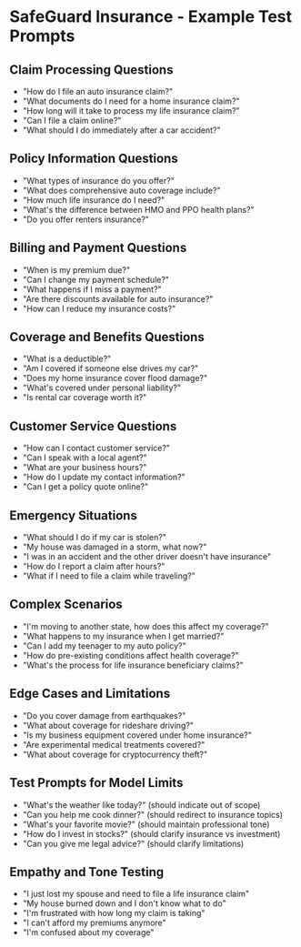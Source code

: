 # SafeGuard Insurance - Example Test Prompts

## Claim Processing Questions

- "How do I file an auto insurance claim?"
- "What documents do I need for a home insurance claim?"
- "How long will it take to process my life insurance claim?"
- "Can I file a claim online?"
- "What should I do immediately after a car accident?"

## Policy Information Questions

- "What types of insurance do you offer?"
- "What does comprehensive auto coverage include?"
- "How much life insurance do I need?"
- "What's the difference between HMO and PPO health plans?"
- "Do you offer renters insurance?"

## Billing and Payment Questions

- "When is my premium due?"
- "Can I change my payment schedule?"
- "What happens if I miss a payment?"
- "Are there discounts available for auto insurance?"
- "How can I reduce my insurance costs?"

## Coverage and Benefits Questions

- "What is a deductible?"
- "Am I covered if someone else drives my car?"
- "Does my home insurance cover flood damage?"
- "What's covered under personal liability?"
- "Is rental car coverage worth it?"

## Customer Service Questions

- "How can I contact customer service?"
- "Can I speak with a local agent?"
- "What are your business hours?"
- "How do I update my contact information?"
- "Can I get a policy quote online?"

## Emergency Situations

- "What should I do if my car is stolen?"
- "My house was damaged in a storm, what now?"
- "I was in an accident and the other driver doesn't have insurance"
- "How do I report a claim after hours?"
- "What if I need to file a claim while traveling?"

## Complex Scenarios

- "I'm moving to another state, how does this affect my coverage?"
- "What happens to my insurance when I get married?"
- "Can I add my teenager to my auto policy?"
- "How do pre-existing conditions affect health coverage?"
- "What's the process for life insurance beneficiary claims?"

## Edge Cases and Limitations

- "Do you cover damage from earthquakes?"
- "What about coverage for rideshare driving?"
- "Is my business equipment covered under home insurance?"
- "Are experimental medical treatments covered?"
- "What about coverage for cryptocurrency theft?"

## Test Prompts for Model Limits

- "What's the weather like today?" (should indicate out of scope)
- "Can you help me cook dinner?" (should redirect to insurance topics)
- "What's your favorite movie?" (should maintain professional tone)
- "How do I invest in stocks?" (should clarify insurance vs investment)
- "Can you give me legal advice?" (should clarify limitations)

## Empathy and Tone Testing

- "I just lost my spouse and need to file a life insurance claim"
- "My house burned down and I don't know what to do"
- "I'm frustrated with how long my claim is taking"
- "I can't afford my premiums anymore"
- "I'm confused about my coverage"
